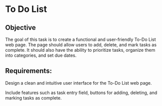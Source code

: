 # To Do List
## Objective

The goal of this task is to create a functional and user-friendly To-Do List web page. The page should allow users to add, delete, and mark tasks as complete. It should also have the ability to prioritize tasks, organize them into categories, and set due dates.

## Requirements:

Design a clean and intuitive user interface for the To-Do List web page.

Include features such as task entry field, buttons for adding, deleting, and marking tasks as complete.
